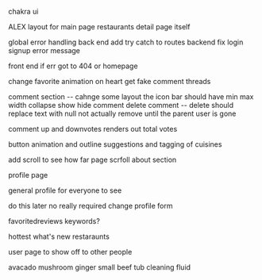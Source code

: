 chakra ui

ALEX
layout for main page
restaurants detail page itself


global error handling back end add try catch to routes backend
fix login signup error message



front end if err got to 404 or homepage




change favorite animation on heart
get fake comment threads

comment section -- cahnge some layout the icon bar should have min max width 
collapse show hide comment 
delete comment -- delete should replace text with null not actually remove until the parent user is gone

comment up and downvotes renders out total votes

button animation and outline 
suggestions and tagging of cuisines

add scroll to see how far
page scrfoll
about section


profile page

general profile for everyone to see








do this later no really required
change profile form

favoritedreviews
keywords?




hottest what's new restaraunts

user page to show off to other people



avacado
mushroom
ginger small
beef
tub cleaning fluid








